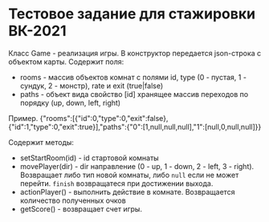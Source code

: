 # Тестовое задание для стажировки ВК-2021

Класс Game - реализация игры. В конструктор передается json-строка с объектом карты. Содержит поля:

- rooms - массив объектов комнат с полями id, type (0 - пустая, 1 - сундук, 2 - монстр), rate и exit (true|false)
- paths - объект вида свойство [id] хранящее массив переходов по порядку (up, down, left, right)

Пример. {"rooms":[{"id":0,"type":0,"exit":false},{"id":1,"type":0,"exit":true}],"paths":{"0":[1,null,null,null],"1":[null,0,null,null]}}

Содержит методы:

- setStartRoom(id) - id стартовой комнаты
- movePlayer(dir) - dir направление (0 - up, 1 - down, 2 - left, 3 - right). Возвращает либо тип новой комнаты, либо `null` если не может перейти. `finish` возвращатеся при достижении выхода. 
- actionPlayer() - выполнить действие в комнате. Возвращается количество полученных очков
- getScore() - возвращает счет игры.
